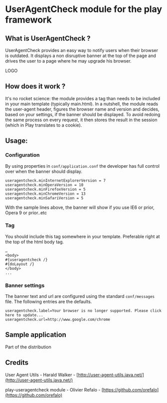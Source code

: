 # UserAgentCheck module for the play framework

## What is UserAgentCheck ?

UserAgentCheck provides an easy way to notify users when their browser is outdated. It displays a non disruptive banner at the top of the page and drives the user to a page where he may upgrade his browser.

LOGO


## How does it work ?

It's no rocket science: the module provides a tag than needs to be included in your main template (typically main.html). In a nutshell, the module reads the user-agent header, figures the browser name and version and decides, based on your settings, if the banner should be displayed. To avoid redoing the same process on every request, it then stores the result in the session (which in Play translates to a cookie).

## Usage:

### Configuration

By using properties in `conf/application.conf` the developer has full control over when the banner should display.

    useragentcheck.minInternetExplorerVersion = 7
    useragentcheck.minOperaVersion = 10
    useragentcheck.minFirefoxVersion = 5
    useragentcheck.minChromeVersion = 13
    useragentcheck.minSafariVersion = 5

With the sample lines above, the banner will show if you use IE6 or prior, Opera 9 or prior..etc

### Tag

You should include this tag somewhere in your template. Preferable right at the top of the html body tag.

    …    
    <body>
    #{useragentcheck /}
    #{doLayout /}
    </body>
    ...

### Banner settings

The banner text and url are configured using the standard `conf/messages` file. The following entries are the defaults.

    useragentcheck.label=Your browser is no longer supported. Please click here to update...
    useragentcheck.url=http://www.google.com/chrome


## Sample application

Part of the distribution

## Credits

User Agent Utils - Harald Walker - [http://user-agent-utils.java.net/](http://user-agent-utils.java.net/)

play-useragentcheck module - Olivier Refalo - [https://github.com/orefalo](https://github.com/orefalo)
